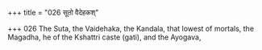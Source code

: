 +++
title = "026 सूतो वैदेहकश्"

+++
026	The Suta, the Vaidehaka, the Kandala, that lowest of mortals, the Magadha, he of the Kshattri caste (gati), and the Ayogava,